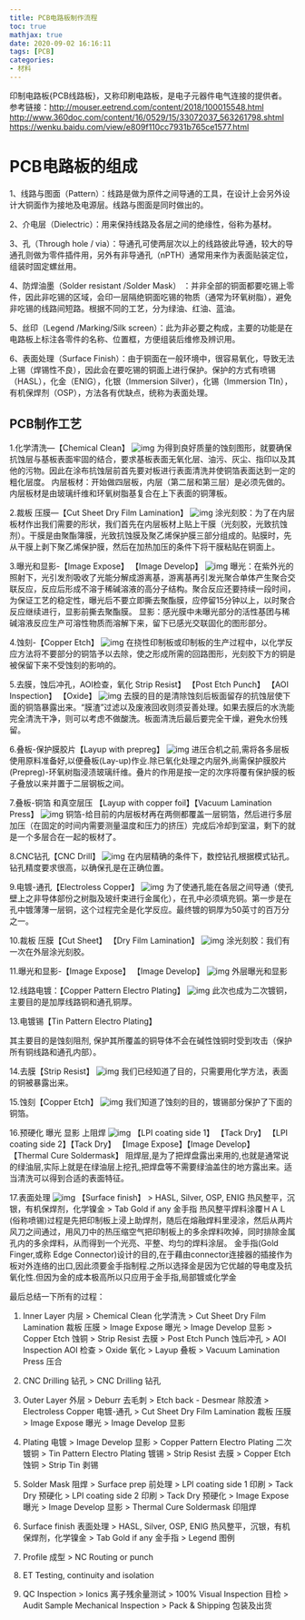 ```yaml
---
title: PCB电路板制作流程
toc: true
mathjax: true
date: 2020-09-02 16:16:11
tags: [PCB]
categories:
- 材料
---
```


印制电路板{PCB线路板}，又称印刷电路板，是电子元器件电气连接的提供者。
参考链接：http://mouser.eetrend.com/content/2018/100015548.html
http://www.360doc.com/content/16/0529/15/33072037_563261798.shtml
https://wenku.baidu.com/view/e809f110cc7931b765ce1577.html
<!--more-->
# PCB电路板的组成
1、线路与图面（Pattern）：线路是做为原件之间导通的工具，在设计上会另外设计大铜面作为接地及电源层。线路与图面是同时做出的。

2、介电层（Dielectric）：用来保持线路及各层之间的绝缘性，俗称为基材。

3、孔（Through hole / via）：导通孔可使两层次以上的线路彼此导通，较大的导通孔则做为零件插件用，另外有非导通孔（nPTH）通常用来作为表面贴装定位，组装时固定螺丝用。

4、防焊油墨（Solder resistant /Solder Mask） ：并非全部的铜面都要吃锡上零件，因此非吃锡的区域，会印一层隔绝铜面吃锡的物质（通常为环氧树脂），避免非吃锡的线路间短路。根据不同的工艺，分为绿油、红油、蓝油。

5、丝印（Legend /Marking/Silk screen）：此为非必要之构成，主要的功能是在电路板上标注各零件的名称、位置框，方便组装后维修及辨识用。

6、表面处理（Surface Finish）：由于铜面在一般环境中，很容易氧化，导致无法上锡（焊锡性不良），因此会在要吃锡的铜面上进行保护。保护的方式有喷锡（HASL），化金（ENIG），化银（Immersion Silver），化锡（Immersion TIn），有机保焊剂（OSP），方法各有优缺点，统称为表面处理。


## PCB制作工艺
1.化学清洗—【Chemical Clean】
![img](1.jpeg)
为得到良好质量的蚀刻图形，就要确保抗蚀层与基板表面牢固的结合，要求基板表面无氧化层、油污、灰尘、指印以及其他的污物。因此在涂布抗蚀层前首先要对板进行表面清洗并使铜箔表面达到一定的粗化层度。
内层板材：开始做四层板，内层（第二层和第三层）是必须先做的。内层板材是由玻璃纤维和环氧树脂基复合在上下表面的铜薄板。

2.裁板 压膜—【Cut Sheet Dry Film Lamination】
![img](2.jpeg)
涂光刻胶：为了在内层板材作出我们需要的形状，我们首先在内层板材上贴上干膜（光刻胶，光致抗蚀剂）。干膜是由聚酯簿膜，光致抗蚀膜及聚乙烯保护膜三部分组成的。贴膜时，先从干膜上剥下聚乙烯保护膜，然后在加热加压的条件下将干膜粘贴在铜面上。

3.曝光和显影-【Image Expose】 【Image Develop】
![img](3.jpeg)
曝光：在紫外光的照射下，光引发剂吸收了光能分解成游离基，游离基再引发光聚合单体产生聚合交联反应，反应后形成不溶于稀碱溶液的高分子结构。聚合反应还要持续一段时间，为保证工艺的稳定性，曝光后不要立即撕去聚酯膜，应停留15分钟以上，以时聚合反应继续进行，显影前撕去聚酯膜。
显影：感光膜中未曝光部分的活性基团与稀碱溶液反应生产可溶性物质而溶解下来，留下已感光交联固化的图形部分。

4.蚀刻-【Copper Etch】
![img](4.jpeg)
在挠性印制板或印制板的生产过程中，以化学反应方法将不要部分的铜箔予以去除，使之形成所需的回路图形，光刻胶下方的铜是被保留下来不受蚀刻的影响的。

5.去膜，蚀后冲孔，AOI检查，氧化
Strip Resist】 【Post Etch Punch】 【AOI Inspection】 【Oxide】
![img](5.jpeg)
去膜的目的是清除蚀刻后板面留存的抗蚀层使下面的铜箔暴露出来。“膜渣”过滤以及废液回收则须妥善处理。如果去膜后的水洗能完全清洗干净，则可以考虑不做酸洗。板面清洗后最后要完全干燥，避免水份残留。

6.叠板-保护膜胶片【Layup with prepreg】
![img](6.jpeg)
进压合机之前,需将各多层板使用原料准备好,以便叠板(Lay-up)作业.除已氧化处理之内层外,尚需保护膜胶片(Prepreg)-环氧树脂浸渍玻璃纤维。叠片的作用是按一定的次序将覆有保护膜的板子叠放以来并置于二层钢板之间。

7.叠板-铜箔 和真空层压
【Layup with copper foil】【Vacuum Lamination Press】
![img](7.jpeg)
铜箔-给目前的内层板材再在两侧都覆盖一层铜箔，然后进行多层加压（在固定的时间内需要测量温度和压力的挤压）完成后冷却到室温，剩下的就是一个多层合在一起的板材了。

8.CNC钻孔【CNC Drill】
![img](8.jpeg)
在内层精确的条件下，数控钻孔根据模式钻孔。钻孔精度要求很高，以确保孔是在正确位置。

9.电镀-通孔【Electroless Copper】
![img](9.jpeg)
为了使通孔能在各层之间导通（使孔壁上之非导体部份之树脂及玻纤束进行金属化），在孔中必须填充铜。第一步是在孔中镀薄薄一层铜，这个过程完全是化学反应。最终镀的铜厚为50英寸的百万分之一。

10.裁板 压膜【Cut Sheet】 【Dry Film Lamination】
![img](10.jpeg)
涂光刻胶：我们有一次在外层涂光刻胶。

11.曝光和显影-【Image Expose】 【Image Develop】
![img](11.jpeg)
外层曝光和显影

12.线路电镀：【Copper Pattern Electro Plating】
![img](12.jpeg)
此次也成为二次镀铜，主要目的是加厚线路铜和通孔铜厚。

13.电镀锡【Tin Pattern Electro Plating】

其主要目的是蚀刻阻剂, 保护其所覆盖的铜导体不会在碱性蚀铜时受到攻击（保护所有铜线路和通孔内部）。

14.去膜【Strip Resist】
![img](13.jpeg)
我们已经知道了目的，只需要用化学方法，表面的铜被暴露出来。

15.蚀刻【Copper Etch】
![img](14.jpeg)
我们知道了蚀刻的目的，镀锡部分保护了下面的铜箔。

16.预硬化 曝光 显影 上阻焊
![img](15.jpeg)
【LPI coating side 1】 【Tack Dry】 【LPI coating side 2】【Tack Dry】
【Image Expose】【Image Develop】 【Thermal Cure Soldermask】
阻焊层,是为了把焊盘露出来用的,也就是通常说的绿油层,实际上就是在绿油层上挖孔,把焊盘等不需要绿油盖住的地方露出来。适当清洗可以得到合适的表面特征。

17.表面处理
![img](16.jpeg)
【Surface finish】
 \> HASL, Silver, OSP, ENIG 热风整平，沉银，有机保焊剂，化学镍金
 \> Tab Gold if any 金手指
热风整平焊料涂覆ＨＡＬ(俗称喷锡)过程是先把印制板上浸上助焊剂，随后在熔融焊料里浸涂，然后从两片风刀之间通过，用风刀中的热压缩空气把印制板上的多余焊料吹掉，同时排除金属孔内的多余焊料，从而得到一个光亮、平整、均匀的焊料涂层。
金手指(Gold Finger,或称 Edge Connector)设计的目的,在于藉由connector连接器的插接作为板对外连络的出口,因此须要金手指制程.之所以选择金是因为它优越的导电度及抗氧化性.但因为金的成本极高所以只应用于金手指,局部镀或化学金



最后总结一下所有的过程：
1) Inner Layer 内层
 \> Chemical Clean 化学清洗
 \> Cut Sheet Dry Film Lamination 裁板 压膜
 \> Image Expose 曝光
 \> Image Develop 显影
 \> Copper Etch 蚀铜
 \> Strip Resist 去膜
 \> Post Etch Punch 蚀后冲孔
 \> AOI Inspection AOI 检查
 \> Oxide 氧化
 \> Layup 叠板
 \> Vacuum Lamination Press 压合

2) CNC Drilling 钻孔
 \> CNC Drilling 钻孔

3) Outer Layer 外层
 \> Deburr 去毛刺
 \> Etch back - Desmear 除胶渣
 \> Electroless Copper 电镀-通孔
 \> Cut Sheet Dry Film Lamination 裁板 压膜
 \> Image Expose 曝光
 \> Image Develop 显影
 
4) Plating 电镀
 \> Image Develop 显影
 \> Copper Pattern Electro Plating 二次镀铜
 \> Tin Pattern Electro Plating 镀锡
 \> Strip Resist 去膜
 \> Copper Etch 蚀铜
 \> Strip Tin 剥锡

5) Solder Mask 阻焊
 \> Surface prep 前处理
 \> LPI coating side 1 印刷
 \> Tack Dry 预硬化
 \> LPI coating side 2 印刷
 \> Tack Dry 预硬化
 \> Image Expose 曝光
 \> Image Develop 显影
 \> Thermal Cure Soldermask 印阻焊

6) Surface finish 表面处理
 \> HASL, Silver, OSP, ENIG 热风整平，沉银，有机保焊剂，化学镍金
 \> Tab Gold if any 金手指
 \> Legend 图例

7) Profile 成型
 \> NC Routing or punch

8) ET Testing, continuity and isolation

9) QC Inspection
 \> Ionics 离子残余量测试
 \> 100% Visual Inspection 目检
 \> Audit Sample Mechanical Inspection
 \> Pack & Shipping 包装及出货

